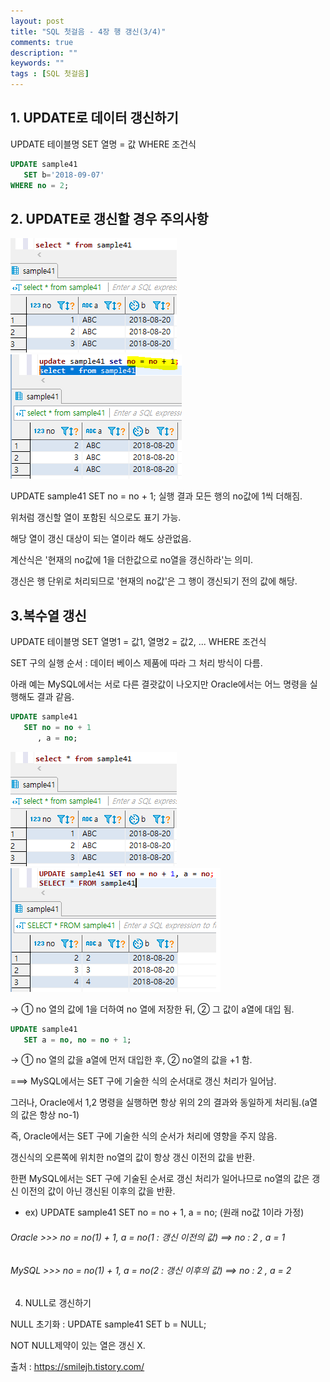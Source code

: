 ```yaml
---
layout: post
title: "SQL 첫걸음 - 4장 행 갱신(3/4)" 
comments: true
description: ""
keywords: ""
tags : [SQL 첫걸음]
---
```


## 1. UPDATE로 데이터 갱신하기 
UPDATE 테이블명 SET 열명 = 값 WHERE 조건식

```sql
UPDATE sample41 
   SET b='2018-09-07' 
WHERE no = 2; 
```

## 2. UPDATE로 갱신할 경우 주의사항

![9999B0375B8737A627](/images/sql_first_step/9999B0375B8737A627.png)
![99534E3C5B8737AF2B](/images/sql_first_step/99534E3C5B8737AF2B.png)

UPDATE sample41 SET no = no + 1; 실행 결과 모든 행의 no값에 1씩 더해짐. 

위처럼 갱신할 열이 포함된 식으로도 표기 가능.  

해당 열이 갱신 대상이 되는 열이라 해도 상관없음. 

계산식은  '현재의 no값에 1을 더한값으로 no열을 갱신하라'는 의미. 

갱신은 행 단위로 처리되므로 '현재의 no값'은 그 행이 갱신되기 전의 값에 해당. 


## 3.복수열 갱신

UPDATE 테이블명 SET 열명1 = 값1, 열명2 = 값2, ... WHERE 조건식

SET 구의 실행 순서 : 데이터 베이스 제품에 따라 그 처리 방식이 다름. 

아래 예는 MySQL에서는 서로 다른 결괏값이 나오지만 Oracle에서는 어느 명령을 실행해도 결과 같음. 

```sql
UPDATE sample41 
   SET no = no + 1
      , a = no;
```

![991AC4475B87388122](/images/sql_first_step/991AC4475B87388122.png)
![9927C7485B87388C22](/images/sql_first_step/9927C7485B87388C22.png)

-> ① no 열의 값에 1을 더하여 no 열에 저장한 뒤, ② 그 값이  a열에 대입 됨. 

```sql
UPDATE sample41 
   SET a = no, no = no + 1;
```

-> ① no 열의 값을 a열에 먼저 대입한 후, ②  no열의 값을 +1 함.

===> MySQL에서는 SET 구에 기술한 식의 순서대로 갱신 처리가 일어남.


그러나, Oracle에서 1,2 명령을 실행하면 항상 위의 2의 결과와 동일하게 처리됨.(a열의 값은 항상 no-1) 

즉, Oracle에서는 SET 구에 기술한 식의 순서가 처리에 영향을 주지 않음.  

갱신식의 오른쪽에 위치한 no열의 값이 항상 갱신 이전의 값을 반환. 

한편 MySQL에서는 SET 구에 기술된 순서로 갱신 처리가 일어나므로 no열의 값은 갱신 이전의 값이 아닌 갱신된 이후의 값을 반환. 

- ex) UPDATE sample41 SET no = no + 1, a = no;  (원래 no값 1이라 가정)
###### Oracle  >>>   no =  no(1) + 1, a = no(1 : 갱신 이전의 값)  ==> no : 2 , a = 1 
###### MySQL >>>   no =  no(1) + 1, a = no(2 : 갱신 이후의 값)  ==> no : 2 , a = 2 

4. NULL로 갱신하기 

NULL 초기화 : UPDATE sample41 SET b = NULL; 

NOT NULL제약이 있는 열은 갱신 X. 


출처 : https://smilejh.tistory.com/